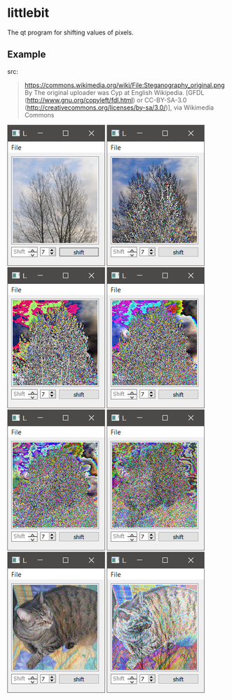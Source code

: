 # littlebit
The qt program for shifting values of pixels.

## Example
src:
> https://commons.wikimedia.org/wiki/File:Steganography_original.png
> By The original uploader was Cyp at English Wikipedia. [GFDL (http://www.gnu.org/copyleft/fdl.html) or CC-BY-SA-3.0 (http://creativecommons.org/licenses/by-sa/3.0/)], via Wikimedia Commons

![1](imgs/1.png) ![2](imgs/2.png) ![3](imgs/3.png) ![4](imgs/4.png) ![5](imgs/5.png) ![6](imgs/6.png) ![7](imgs/7.png) ![8](imgs/8.png)
